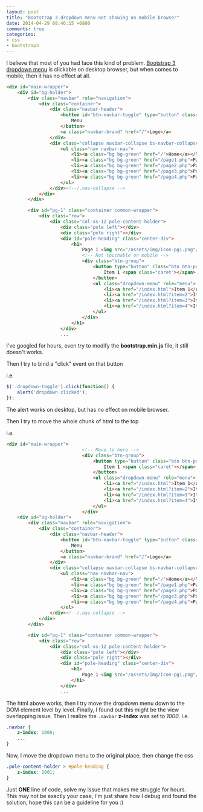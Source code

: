 ```yaml
---
layout: post
title: "Bootstrap 3 dropdown menu not showing on mobile browser"
date: 2014-04-29 08:46:15 +0800
comments: true
categories: 
- css
- bootstrap3
---
```


I believe that most of you had face this kind of problem. [Bootstrap 3 dropdown menu](http://getbootstrap.com/components/#btn-dropdowns)
is clickable on desktop browser, but when comes to mobile, then it has no effect at all.

```html index.html
<div id="main-wrapper">
    <div id="bg-holder">
        <div class="navbar" role="navigation">
            <div class="container">
                <div class="navbar-header">
                    <button id="btn-navbar-toggle" type="button" class="navbar-toggle bg bg-green" data-toggle="collapse" data-target=".navbar-collapse">
                        Menu
                    </button>
                    <a class="navbar-brand" href="/">Logo</a>
                </div>
                <div class="collapse navbar-collapse bs-navbar-collapse">
                    <ul class="nav navbar-nav">
                        <li><a class="bg bg-green" href="/">Home</a></li>
                        <li><a class="bg bg-green" href="/page1.php">Page 1</a></li>
                        <li><a class="bg bg-green" href="/page2.php">Page 2</a></li>
                        <li><a class="bg bg-green" href="/page3.php">Page 3</a></li>
                        <li><a class="bg bg-green" href="/page4.php">Page 4</a></li>
                    </ul>
                </div><!--/.nav-collapse -->
            </div>
        </div>

        <div id="pg-1" class="container common-wrapper">
            <div class="row">
                <div class="col-xs-12 pole-content-holder">
                    <div class="pole left"></div>
                    <div class="pole right"></div>
                    <div id="pole-heading" class="center-div">
                        <h1>
                            Page 1 <img src="/assets/img/icon-pg1.png"/>
                            <!-- Not touchable on mobile -->
                            <div class="btn-group">
                                <button type="button" class="btn btn-primary dropdown-toggle" data-toggle="dropdown">
                                    Item 1 <span class="caret"></span>
                                </button>
                                <ul class="dropdown-menu" role="menu">
                                    <li><a href="/index.html">Item 1</a></li>
                                    <li><a href="/index.html?item=2">Item 2</a></li>
                                    <li><a href="/index.html?item=3">Item 3</a></li>
                                    <li><a href="/index.html?item=4">Item 4</a></li>
                                </ul>
                            </div>
                        </h1>
                    </div>
                    ...
```

I've googled for hours, even try to modify the **bootstrap.min.js** file, it still doesn't works.

Then I try to bind a "click" event on that button

i.e.
```js
$('.dropdown-toggle').click(function() {
    alert('dropdown clicked');
});
```
The alert works on desktop, but has no effect on mobile browser.

Then I try to move the whole chunk of html to the top

i.e.

```html
<div id="main-wrapper">
                            <!-- Move to here -->
                            <div class="btn-group">
                                <button type="button" class="btn btn-primary dropdown-toggle" data-toggle="dropdown">
                                    Item 1 <span class="caret"></span>
                                </button>
                                <ul class="dropdown-menu" role="menu">
                                    <li><a href="/index.html">Item 1</a></li>
                                    <li><a href="/index.html?item=2">Item 2</a></li>
                                    <li><a href="/index.html?item=3">Item 3</a></li>
                                    <li><a href="/index.html?item=4">Item 4</a></li>
                                </ul>
                            </div>
    <div id="bg-holder">
        <div class="navbar" role="navigation">
            <div class="container">
                <div class="navbar-header">
                    <button id="btn-navbar-toggle" type="button" class="navbar-toggle bg bg-green" data-toggle="collapse" data-target=".navbar-collapse">
                        Menu
                    </button>
                    <a class="navbar-brand" href="/">Logo</a>
                </div>
                <div class="collapse navbar-collapse bs-navbar-collapse">
                    <ul class="nav navbar-nav">
                        <li><a class="bg bg-green" href="/">Home</a></li>
                        <li><a class="bg bg-green" href="/page1.php">Page 1</a></li>
                        <li><a class="bg bg-green" href="/page2.php">Page 2</a></li>
                        <li><a class="bg bg-green" href="/page3.php">Page 3</a></li>
                        <li><a class="bg bg-green" href="/page4.php">Page 4</a></li>
                    </ul>
                </div><!--/.nav-collapse -->
            </div>
        </div>

        <div id="pg-1" class="container common-wrapper">
            <div class="row">
                <div class="col-xs-12 pole-content-holder">
                    <div class="pole left"></div>
                    <div class="pole right"></div>
                    <div id="pole-heading" class="center-div">
                        <h1>
                            Page 1 <img src="/assets/img/icon-pg1.png"/>
                        </h1>
                    </div>
                    ...
```

The html above works, then I try move the dropdown menu down to the DOM element level by level.
Finally, I found out this might be the view overlapping issue. Then I realize the `.navbar` **z-index**
was set to _1000_. i.e.

```css
.navbar {
    z-index: 1000;
    ...
}
```

Now, I move the dropdown menu to the original place, then change the css
```css
.pole-content-holder > #pole-heading {
    z-index: 1001;
}
```

Just **ONE** line of code, solve my issue that makes me struggle for hours. This may not be exactly your case,
I'm just share how I debug and found the solution, hope this can be a guideline for you :)
